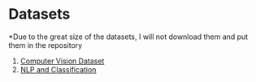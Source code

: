 # Datasets
*Due to the great size of the datasets, I will not download them and put them in the repository

1. [Computer Vision Dataset](https://www.kaggle.com/c/landmark-retrieval-2020)
2. [NLP and Classification](https://www.kaggle.com/allen-institute-for-ai/CORD-19-research-challenge)